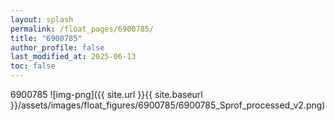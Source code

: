 ```yaml
---
layout: splash
permalink: /float_pages/6900785/
title: "6900785"
author_profile: false
last_modified_at: 2025-06-13
toc: false
---
```

 
6900785
![img-png]({{ site.url }}{{ site.baseurl }}/assets/images/float_figures/6900785/6900785_Sprof_processed_v2.png)